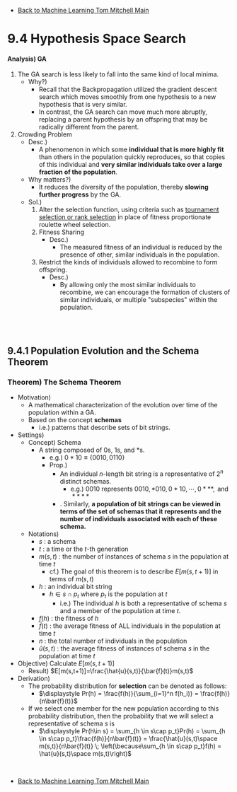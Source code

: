 * [Back to Machine Learning Tom Mitchell Main](../../main.md)

# 9.4 Hypothesis Space Search

#### Analysis) GA
1. The GA search is less likely to fall into the same kind of local minima.
   - Why?)
     - Recall that the Backpropagation utilized the gradient descent search which moves smoothly from one hypothesis to a new hypothesis that is very similar.
     - In contrast, the GA search can move much more abruptly, replacing a parent hypothesis by an offspring that may be radically different from the parent.
2. Crowding Problem
   - Desc.)
     - A phenomenon in which some **individual that is more highly fit** than others in the population quickly reproduces, so that copies of this individual and **very similar individuals take over a large fraction of the population**.
   - Why matters?)
     - It reduces the diversity of the population, thereby **slowing further progress** by the GA.
   - Sol.)
     1. Alter the selection function, using criteria such as [tournament selection or rank selection](../02/note.md#concept-fitness-function) in place of fitness proportionate roulette wheel selection.
     2. Fitness Sharing
        - Desc.)
          - The measured fitness of an individual is reduced by the presence of other, similar individuals in the population.
     3. Restrict the kinds of individuals allowed to recombine to form offspring.
        - Desc.)
          - By allowing only the most similar individuals to recombine, we can encourage the formation of clusters of similar individuals, or multiple "subspecies" within the population.

<br><br>

## 9.4.1 Population Evolution and the Schema Theorem
### Theorem) The Schema Theorem
- Motivation)
  - A mathematical characterization of the evolution over time of the population within a GA.
  - Based on the concept **schemas**
    - i.e.) patterns that describe sets of bit strings.
- Settings)
  - Concept) Schema
    - A string composed of $`0`$s, $`1`$s, and $`*`$s.
      - e.g.) $`0*10 \equiv \{0010, 0110\}`$
      - Prop.)
        - An individual $n$-length bit string is a representative of $2^n$ distinct schemas.
          - e.g.) $0010$ represents $`0010, *010, 0*10, \cdots, 0***, \textrm{ and } ****`$
        - . Similarly, **a population of bit strings can be viewed in terms of the set of schemas that it represents and the number of individuals associated with each of these schema.**
  - Notations)
    - $s$ : a schema
    - $t$ : a time or the $t$-th generation
    - $m(s,t)$ :  the number of instances of schema $s$ in the population at time $t$ 
      - cf.) The goal of this theorem is to describe $E[m(s,t+1)]$ in terms of $m(s,t)$
    - $h$ : an individual bit string
      - $h \in s\cap p_t$ where $p_t$ is the population at $t$
        - i.e.) The individual $h$ is both a representative of schema $s$ and a member of the population at time $t$.
    - $f(h)$ : the fitness of $h$
    - $\bar{f}(t)$ : the average fitness of ALL individuals in the population at time $t$
    - $n$ : the total number of individuals in the population
    - $\hat{u}(s,t)$ : the average fitness of instances of schema $s$ in the population at time $t$
- Objective) Calculate $E[m(s,t+1)]$
    - Result) $E[m(s,t+1)]=\frac{\hat{u}(s,t)}{\bar{f}(t)}m(s,t)$
- Derivation)
  - The probability distribution for **selection** can be denoted as follows:
    - $\displaystyle Pr(h) = \frac{f(h)}{\sum_{i=1}^n f(h_i)} = \frac{f(h)}{n\bar{f}(t)}$
  - If we select one member for the new population according to this probability distribution, then the probability that we will select a representative of schema $s$ is
    - $`\displaystyle Pr(h\in s) = \sum_{h \in s\cap p_t}Pr(h) = \sum_{h \in s\cap p_t}\frac{f(h)}{n\bar{f}(t)} = \frac{\hat{u}(s,t)\space m(s,t)}{n\bar{f}(t)} \; \left(\because\sum_{h \in s\cap p_t}f(h) = \hat{u}(s,t)\space m(s,t)\right)`$






<br>

* [Back to Machine Learning Tom Mitchell Main](../../main.md)